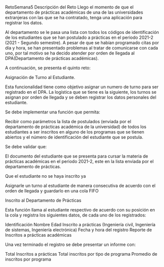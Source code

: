 RetoSemana5
Descripción del Reto
Llego el momento de que el departamento de prácticas académicas de una de las universidades 
extranjeras con las que se ha contratado, tenga una aplicación para registrar los datos.

Al departamento se le pasa una lista con todos los códigos de identificación de los estudiantes
que se han postulado a prácticas en el periodo 2021-2 (2021 - Segundo semestre). A pesar de que 
se habían programado citas por día y hora, se han presentado problemas al tratar de comunicarse
con cada uno, por tal motivo se ha decido atender por orden de llegada al DPA(Departamento de 
prácticas académicas).

A continuación, se presenta el quinto reto:

Asignación de Turno al Estudiante.

Esta funcionalidad tiene como objetivo asignar un numero de turno para ser registrado en
el DPA. La logística que se tiene es la siguiente, los turnos se asignan por orden de llegada
y se deben registrar los datos personales del estudiante.

Se debe implementar una función que permita:

Recibir como parámetros la lista de postulados (enviada por el departamento de prácticas académica
de la universidad) de todos los estudiantes a ser inscritos en alguno de los programas que se 
tienen abiertos y el número de identificación del estudiante que se postula.

Se debe validar que:

El documento del estudiante que se presenta para cursar la materia de prácticas académicas en el
periodo 2021-2, este en la lista enviada por el departamento de prácticas.

Que el estudiante no se haya inscrito ya

Asignarle un turno al estudiante de manera consecutiva de acuerdo con el orden de llegada y
guardarlo en una cola FIFO

Inscrito al Departamento de Prácticas

Esta función llama al estudiante respectivo de acuerdo con su posición en la cola y registra
los siguientes datos, de cada uno de los registrados:

Identificación
Nombre
Edad
Inscrito a prácticas (Ingeniería civil, Ingeniería de sistemas, Ingeniería electrónica)
Fecha y hora del registro
Reporte de Inscritos a prácticas académicas

Una vez terminado el registro se debe presentar un informe con:

Total Inscritos a prácticas
Total inscritos por tipo de programa
Promedio de inscritos por programa
